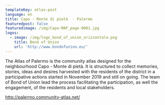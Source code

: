 ```yaml
---
templateKey: atlas-post
language: en
title: Capo - Monte di pietà  - Palermo
featuredpost: false
featuredimage: /img/Capo-MAP_page-0001.jpg
logos:
  - image: /img/logo_bond_of_union_orizzontale.png
    title: Bond of Union
    url: 'http://www.bondofunion.eu/'
---
```

<!-- end -->
The Atlas of Palermo is the community atlas designed for the neighbourhood Capo - Monte di pietà. It is structured to collect memories, stories, ideas and desires harvested with the residents of the district in a participative actions started in November 2019 and still on going. The team of Bond of Union lead the process facilitating the participation, as well the engagement, of the residents and local stakeholders.



http://palermo.community-atlas.net/
